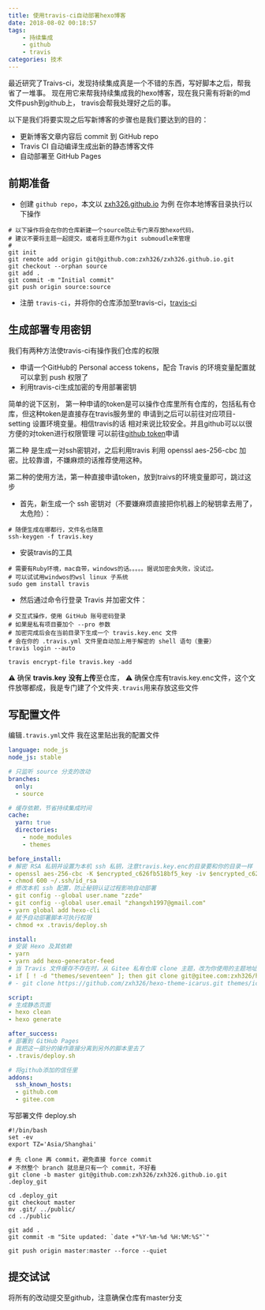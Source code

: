 ```yaml
---
title: 使用travis-ci自动部署hexo博客
date: 2018-08-02 00:18:57
tags:
    - 持续集成
    - github
    - travis
categories: 技术
---
```

最近研究了Traivs-ci，发现持续集成真是一个不错的东西，写好脚本之后，帮我省了一堆事。
现在用它来帮我持续集成我的hexo博客，现在我只需有将新的md文件push到github上，
travis会帮我处理好之后的事。


以下是我们将要实现之后写新博客的步骤也是我们要达到的目的：
* 更新博客文章内容后 commit 到 GitHub repo
* Travis CI 自动编译生成出新的静态博客文件
* 自动部署至 GitHub Pages

<!--more-->

##  前期准备

* 创建 `github repo`，本文以 [zxh326.github.io](https://github.com/zxh326/zxh326.github.io) 为例
在你本地博客目录执行以下操作
```shell
# 以下操作将会在你的仓库新建一个source防止专门来存放hexo代码，
# 建议不要将主题一起提交，或者将主题作为git submoudle来管理
# 
git init
git remote add origin git@github.com:zxh326/zxh326.github.io.git
git checkout --orphan source
git add .
git commit -m "Initial commit"
git push origin source:source
```
* 注册 `travis-ci`，并将你的仓库添加至travis-ci，[travis-ci](https://travis-ci.org/)

## 生成部署专用密钥

我们有两种方法使travis-ci有操作我们仓库的权限
* 申请一个GitHub的 Personal access tokens，配合 Travis 的环境变量配置就可以拿到 push 权限了
* 利用travis-ci生成加密的专用部署密钥

简单的说下区别，
第一种申请的token是可以操作仓库里所有仓库的，包括私有仓库，但这种token是直接存在travis服务里的 申请到之后可以前往对应项目-setting 设置环境变量。相信travis的话 相对来说比较安全。并且github可以以很方便的对token进行权限管理 可以前往[github token](https://github.com/settings/tokens/new)申请 

第二种 是生成一对ssh密钥对，之后利用travis 利用 openssl aes-256-cbc 加密。比较靠谱，不嫌麻烦的话推荐使用这种。

第二种的使用方法，第一种直接申请token，放到traivs的环境变量即可，跳过这步
* 首先，新生成一个 ssh 密钥对（不要嫌麻烦直接把你机器上的秘钥拿去用了，太危险）：

```shell
# 随便生成在哪都行，文件名也随意
ssh-keygen -f travis.key
```

* 安装travis的工具

```shell
# 需要有Ruby环境，mac自带，windows的话。。。。。据说加密会失败，没试过。
# 可以试试用windwos的wsl linux 子系统
sudo gem install travis
```
* 然后通过命令行登录 Travis 并加密文件：

```shell
# 交互式操作，使用 GitHub 账号密码登录
# 如果是私有项目要加个 --pro 参数
# 加密完成后会在当前目录下生成一个 travis.key.enc 文件
# 会在你的 .travis.yml 文件里自动加上用于解密的 shell 语句（重要）
travis login --auto

travis encrypt-file travis.key -add
```
⚠️ 确保 **travis.key** **没有上传**至仓库，
⚠️ 确保仓库有travis.key.enc文件，这个文件放哪都成，我是专门建了个文件夹`.travis`用来存放这些文件

## 写配置文件
编辑`.travis.yml`文件
我在这里贴出我的配置文件

```yml
language: node_js
node_js: stable

# 只监听 source 分支的改动
branches:
  only:
  - source

# 缓存依赖，节省持续集成时间
cache:
  yarn: true
  directories:
    - node_modules
    - themes

before_install:
# 解密 RSA 私钥并设置为本机 ssh 私钥，注意travis.key.enc的目录要和你的目录一样
- openssl aes-256-cbc -K $encrypted_c626fb518bf5_key -iv $encrypted_c626fb518bf5_iv -in .travis/travis.key.enc -out ~/.ssh/id_rsa -d
- chmod 600 ~/.ssh/id_rsa
# 修改本机 ssh 配置，防止秘钥认证过程影响自动部署
- git config --global user.name "zzde"
- git config --global user.email "zhangxh1997@gmail.com"
- yarn global add hexo-cli
# 赋予自动部署脚本可执行权限
- chmod +x .travis/deploy.sh

install:
# 安装 Hexo 及其依赖
- yarn
- yarn add hexo-generator-feed
# 当 Travis 文件缓存不存在时，从 Gitee 私有仓库 clone 主题，改为你使用的主题地址
- if [ ! -d "themes/seventeen" ]; then git clone git@gitee.com:zxh326/hexo-theme-seventeen.git themes/seventeen; fi
# - git clone https://github.com/zxh326/hexo-theme-icarus.git themes/icarus

script:
# 生成静态页面
- hexo clean
- hexo generate

after_success:
# 部署到 GitHub Pages
# 我把这一部分的操作直接分离到另外的脚本里去了
- .travis/deploy.sh

# 将github添加的信任里
addons:
  ssh_known_hosts:
  - github.com
  - gitee.com

``` 

写部署文件 deploy.sh

```shell
#!/bin/bash
set -ev
export TZ='Asia/Shanghai'

# 先 clone 再 commit，避免直接 force commit
# 不然整个 branch 就总是只有一个 commit，不好看
git clone -b master git@github.com:zxh326/zxh326.github.io.git .deploy_git

cd .deploy_git
git checkout master
mv .git/ ../public/
cd ../public

git add .
git commit -m "Site updated: `date +"%Y-%m-%d %H:%M:%S"`"

git push origin master:master --force --quiet

```

## 提交试试
将所有的改动提交至github，注意确保仓库有master分支

